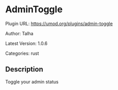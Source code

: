 # AdminToggle

Plugin URL: https://umod.org/plugins/admin-toggle

Author: Talha

Latest Version: 1.0.6

Categories: rust

## Description

Toggle your admin status
